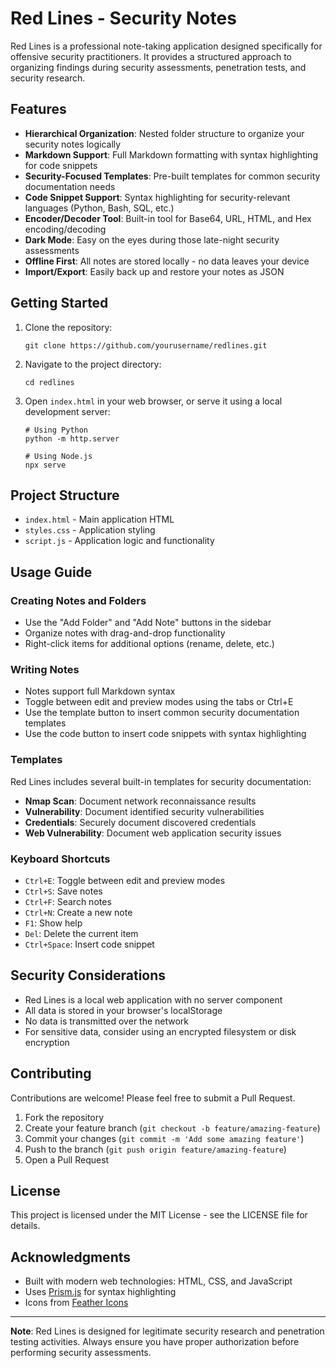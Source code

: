# Red Lines - Security Notes

Red Lines is a professional note-taking application designed specifically for offensive security practitioners. It provides a structured approach to organizing findings during security assessments, penetration tests, and security research.

## Features

- **Hierarchical Organization**: Nested folder structure to organize your security notes logically
- **Markdown Support**: Full Markdown formatting with syntax highlighting for code snippets
- **Security-Focused Templates**: Pre-built templates for common security documentation needs 
- **Code Snippet Support**: Syntax highlighting for security-relevant languages (Python, Bash, SQL, etc.)
- **Encoder/Decoder Tool**: Built-in tool for Base64, URL, HTML, and Hex encoding/decoding
- **Dark Mode**: Easy on the eyes during those late-night security assessments
- **Offline First**: All notes are stored locally - no data leaves your device
- **Import/Export**: Easily back up and restore your notes as JSON

## Getting Started

1. Clone the repository:
   ```
   git clone https://github.com/yourusername/redlines.git
   ```

2. Navigate to the project directory:
   ```
   cd redlines
   ```

3. Open `index.html` in your web browser, or serve it using a local development server:
   ```
   # Using Python
   python -m http.server
   
   # Using Node.js
   npx serve
   ```

## Project Structure

- `index.html` - Main application HTML
- `styles.css` - Application styling
- `script.js` - Application logic and functionality

## Usage Guide

### Creating Notes and Folders

- Use the "Add Folder" and "Add Note" buttons in the sidebar
- Organize notes with drag-and-drop functionality
- Right-click items for additional options (rename, delete, etc.)

### Writing Notes

- Notes support full Markdown syntax
- Toggle between edit and preview modes using the tabs or Ctrl+E
- Use the template button to insert common security documentation templates
- Use the code button to insert code snippets with syntax highlighting

### Templates

Red Lines includes several built-in templates for security documentation:

- **Nmap Scan**: Document network reconnaissance results
- **Vulnerability**: Document identified security vulnerabilities
- **Credentials**: Securely document discovered credentials
- **Web Vulnerability**: Document web application security issues

### Keyboard Shortcuts

- `Ctrl+E`: Toggle between edit and preview modes
- `Ctrl+S`: Save notes
- `Ctrl+F`: Search notes
- `Ctrl+N`: Create a new note
- `F1`: Show help
- `Del`: Delete the current item
- `Ctrl+Space`: Insert code snippet

## Security Considerations

- Red Lines is a local web application with no server component
- All data is stored in your browser's localStorage
- No data is transmitted over the network
- For sensitive data, consider using an encrypted filesystem or disk encryption

## Contributing

Contributions are welcome! Please feel free to submit a Pull Request.

1. Fork the repository
2. Create your feature branch (`git checkout -b feature/amazing-feature`)
3. Commit your changes (`git commit -m 'Add some amazing feature'`)
4. Push to the branch (`git push origin feature/amazing-feature`)
5. Open a Pull Request

## License

This project is licensed under the MIT License - see the LICENSE file for details.

## Acknowledgments

- Built with modern web technologies: HTML, CSS, and JavaScript
- Uses [Prism.js](https://prismjs.com/) for syntax highlighting
- Icons from [Feather Icons](https://feathericons.com/)

---

**Note**: Red Lines is designed for legitimate security research and penetration testing activities. Always ensure you have proper authorization before performing security assessments.